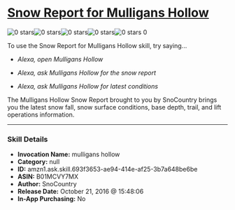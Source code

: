 # [Snow Report for Mulligans Hollow](http://alexa.amazon.com/#skills/amzn1.ask.skill.693f3653-ae94-414e-af25-3b7a648be6be)
![0 stars](../../images/ic_star_border_black_18dp_1x.png)![0 stars](../../images/ic_star_border_black_18dp_1x.png)![0 stars](../../images/ic_star_border_black_18dp_1x.png)![0 stars](../../images/ic_star_border_black_18dp_1x.png)![0 stars](../../images/ic_star_border_black_18dp_1x.png) 0

To use the Snow Report for Mulligans Hollow skill, try saying...

* *Alexa, open Mulligans Hollow*

* *Alexa, ask Mulligans Hollow for the snow report*

* *Alexa, ask Mulligans Hollow for latest conditions*

The Mulligans Hollow Snow Report brought to you by SnoCountry brings you the latest snow fall, snow surface conditions,  base depth, trail, and lift operations information.

***

### Skill Details

* **Invocation Name:** mulligans hollow
* **Category:** null
* **ID:** amzn1.ask.skill.693f3653-ae94-414e-af25-3b7a648be6be
* **ASIN:** B01MCVY7MX
* **Author:** SnoCountry
* **Release Date:** October 21, 2016 @ 15:48:06
* **In-App Purchasing:** No
